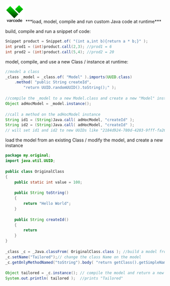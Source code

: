 <img src="https://github.com/edefazio/varcode/blob/master/varcode_greenOnWhite.png?raw=true" width="60"/>
***load, model, compile and run custom Java code at runtime***

build, compile and run a snippet of code:
```java 
Snippet product = Snippet.of( "(int a,int b){return a * b;}" );
int prod1 = (int)product.call(2,3); //prod1 = 6
int prod2 = (int)product.call(5,4); //prod2 = 20
```
model, compile, and use a new Class / instance at runtime:
```java
//model a class
_class _model = _class.of( "Model" ).imports(UUID.class)
    .method( "public String createId",
        "return UUID.randomUUID().toString();" );
        
//compile the _model to a new Model.class and create a new "Model" instance
Object adHocModel = _model.instance();

//call a method on the adHocModel instance
String id1 = (String)Java.call( adHocModel, "createId" );
String id2 = (String)Java.call( adHocModel, "createId" );    
// will set id1 and id2 to new UUIDs like "2184d924-780d-4203-9fff-fa26c0886fc4"    
```
load the model from an existing Class / modify the model, and create a new instance
```java
package my.original;
import java.util.UUID;

public class OriginalClass
{
    public static int value = 100;
    
    public String toString()
    {
        return "Hello World";
    }
    
    public String createId()
    {
        return 
    }
}

_class _c = _Java.classFrom( OriginalClass.class ); //build a model from the source of a class at runtime
_c.setName("Tailored");// change the class Name on the model
_c.getOnlyMethodNamed("toString").body( "return getClass().getSimpleName();") //change the method body

Object tailored = _c.instance(); // compile the model and return a new instance of "Tailored"
System.out.println( tailored );  //prints "Tailored"
```
